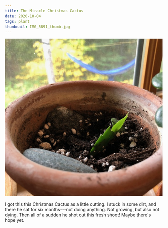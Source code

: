 ```yaml
---
title: The Miracle Christmas Cactus
date: 2020-10-04
tags: plant
thumbnail: IMG_5891_thumb.jpg
---
```

![](IMG_5891.jpeg)

I got this this Christmas Cactus as a little cutting. I stuck in some dirt, and there he sat for six months---not doing anything. Not growing, but also not dying. Then all of a sudden he shot out this fresh shoot! Maybe there's hope yet.
